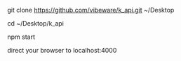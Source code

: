 git clone https://github.com/vibeware/k_api.git ~/Desktop

cd ~/Desktop/k_api

npm start



direct your browser to localhost:4000
